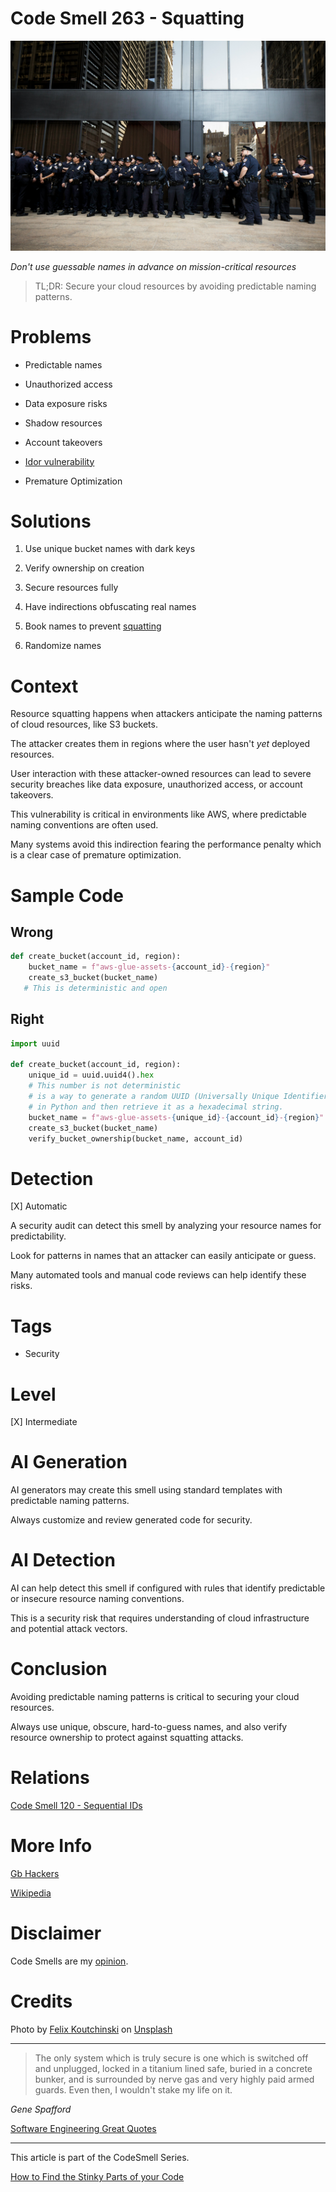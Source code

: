 # Code Smell 263 - Squatting

![Code Smell 263 - Squatting](Code%20Smell%20263%20-%20Squatting.jpg)

*Don't use guessable names in advance on mission-critical resources*

> TL;DR: Secure your cloud resources by avoiding predictable naming patterns.

# Problems

- Predictable names

- Unauthorized access

- Data exposure risks

- Shadow resources

- Account takeovers

- [Idor vulnerability](https://en.wikipedia.org/wiki/Insecure_direct_object_reference)

- Premature Optimization

# Solutions

1. Use unique bucket names with dark keys

2. Verify ownership on creation

3. Secure resources fully

4. Have indirections obfuscating real names

5. Book names to prevent [squatting](https://en.wikipedia.org/wiki/Cybersquatting)

6. Randomize names

# Context

Resource squatting happens when attackers anticipate the naming patterns of cloud resources, like S3 buckets.

The attacker creates them in regions where the user hasn't *yet* deployed resources. 

User interaction with these attacker-owned resources can lead to severe security breaches like data exposure, unauthorized access, or account takeovers. 

This vulnerability is critical in environments like AWS, where predictable naming conventions are often used.

Many systems avoid this indirection fearing the performance penalty which is a clear case of premature optimization.

# Sample Code

## Wrong

[Gist Url]: # (https://gist.github.com/mcsee/fadc914160d921bcf04f44c9b33397c2)

```python
def create_bucket(account_id, region):
    bucket_name = f"aws-glue-assets-{account_id}-{region}"
    create_s3_bucket(bucket_name)  
   # This is deterministic and open
```

## Right

[Gist Url]: # (https://gist.github.com/mcsee/05b5dedb14f5696545c7e96d120fafd9)

```python
import uuid

def create_bucket(account_id, region):
    unique_id = uuid.uuid4().hex
    # This number is not deterministic
    # is a way to generate a random UUID (Universally Unique Identifier) 
    # in Python and then retrieve it as a hexadecimal string.
    bucket_name = f"aws-glue-assets-{unique_id}-{account_id}-{region}"
    create_s3_bucket(bucket_name)
    verify_bucket_ownership(bucket_name, account_id)
```

# Detection

[X] Automatic 

A security audit can detect this smell by analyzing your resource names for predictability. 

Look for patterns in names that an attacker can easily anticipate or guess.

Many automated tools and manual code reviews can help identify these risks.

# Tags

- Security

# Level

[X] Intermediate

# AI Generation

AI generators may create this smell using standard templates with predictable naming patterns. 

Always customize and review generated code for security.

# AI Detection

AI can help detect this smell if configured with rules that identify predictable or insecure resource naming conventions.

This is a security risk that requires understanding of cloud infrastructure and potential attack vectors.

# Conclusion
 
Avoiding predictable naming patterns is critical to securing your cloud resources. 

Always use unique, obscure, hard-to-guess names, and also verify resource ownership to protect against squatting attacks.

# Relations

[Code Smell 120 - Sequential IDs](https://github.com/mcsee/Software-Design-Articles/tree/main/Articles/Code%20Smells/Code%20Smell%20120%20-%20Sequential%20IDs/readme.md)

# More Info

[Gb Hackers](https://gbhackers.com/aws-vulnerability-remote-execution/)

[Wikipedia](https://en.wikipedia.org/wiki/Cybersquatting)

# Disclaimer

Code Smells are my [opinion](https://github.com/mcsee/Software-Design-Articles/tree/main/Articles/Blogging/I%20Wrote%20More%20than%2090%20Articles%20on%202021%20Here%20is%20What%20I%20Learned/readme.md).

# Credits

Photo by [Felix Koutchinski](https://unsplash.com/@pheliks) on [Unsplash](https://unsplash.com/photos/group-of-police-standing-near-grey-building-WEcl8_kqwpg)  
  
* * *

> The only system which is truly secure is one which is switched off and unplugged, locked in a titanium lined safe, buried in a concrete bunker, and is surrounded by nerve gas and very highly paid armed guards. Even then, I wouldn't stake my life on it.

_Gene Spafford_
 
[Software Engineering Great Quotes](https://github.com/mcsee/Software-Design-Articles/tree/main/Articles/Quotes/Software%20Engineering%20Great%20Quotes/readme.md)

* * *

This article is part of the CodeSmell Series.

[How to Find the Stinky Parts of your Code](https://github.com/mcsee/Software-Design-Articles/tree/main/Articles/Code%20Smells/How%20to%20Find%20the%20Stinky%20parts%20of%20your%20Code/readme.md)